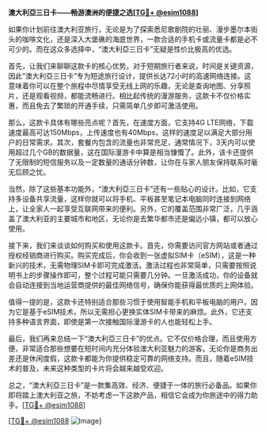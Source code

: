 **澳大利亞三日卡——畅游澳洲的便捷之选[[TG💪+ @esim1088](https://t.me/s/esim1088)]**

如果你计划前往澳大利亚旅行，无论是为了探索悉尼歌剧院的壮丽、漫步墨尔本街头的咖啡文化，还是深入大堡礁的海底世界，一款合适的手机卡或流量卡都是必不可少的。而在这众多选择中，“澳大利亞三日卡”无疑是性价比极高的优选。

首先，让我们来聊聊这款卡的核心优势。对于短期旅行者来说，时间是关键资源，因此“澳大利亞三日卡”专为短途旅行设计，提供长达72小时的高速网络连接。这意味着你可以在整个旅程中尽情享受无线上网的乐趣，无论是查询地图、分享照片，还是观看视频，都能流畅进行。相比起传统的漫游服务，这款卡不仅价格实惠，而且免去了繁琐的开通手续，只需简单几步即可激活使用。

那么，这款卡具体有哪些亮点呢？首先，在速度方面，它支持4G LTE网络，下载速度最高可达150Mbps，上传速度也有40Mbps，这样的速度足以满足大部分用户的日常需求。其次，套餐内包含的流量也非常充足，通常情况下，3天内可以使用超过几个GB的数据量，这在国际漫游卡中算是相当慷慨了。此外，该卡还提供了无限制的短信服务以及一定数量的通话分钟数，让你在与家人朋友保持联系时毫无后顾之忧。

当然，除了这些基本功能外，“澳大利亞三日卡”还有一些贴心的设计。比如，它支持多设备共享流量，这样你就可以将手机、平板甚至笔记本电脑同时连接到网络上，让全家人一起享受互联网带来的便利。另外，它的覆盖范围非常广泛，几乎涵盖了澳大利亚的主要城市和地区，无论你是去繁华都市还是偏远小镇，都可以放心使用。

接下来，我们来谈谈如何购买和使用这款卡。首先，你需要访问官方网站或者通过授权经销商进行购买。购买完成后，你会收到一张虚拟SIM卡（eSIM），这是一种新兴的技术，无需物理SIM卡即可完成激活。激活过程也非常简单，只需要按照说明书上的步骤操作即可，整个过程可能只需要几分钟。一旦激活成功，你的设备就会自动连接到当地运营商提供的最佳网络信号，确保你能获得最优质的上网体验。

值得一提的是，这款卡还特别适合那些习惯于使用智能手机和平板电脑的用户。因为它是基于eSIM技术，所以无需担心更换实体SIM卡带来的麻烦。此外，它还支持多种语言界面，即使是第一次接触国际漫游卡的人也能轻松上手。

最后，我们再来总结一下“澳大利亞三日卡”的优点。它不仅价格合理，而且使用方便，非常适合那些想要在短时间内充分体验澳大利亚魅力的游客。无论你是商务出差还是休闲度假，这款卡都能为你提供稳定可靠的网络支持。而且，随着eSIM技术的普及，未来这种类型的卡片将会越来越受欢迎。

总之，“澳大利亞三日卡”是一款集高效、经济、便捷于一体的旅行必备品。如果你即将踏上澳大利亚之旅，不妨考虑一下这款产品，相信它会成为你旅途中的得力助手。[[TG💪+ @esim1088](https://t.me/s/esim1088)]

[[TG💪+ @esim1088](https://t.me/s/esim1088) ![Image](https://i.postimg.cc/4NQfJmqS/Snipaste-2025-05-13-00-14-12.png)]